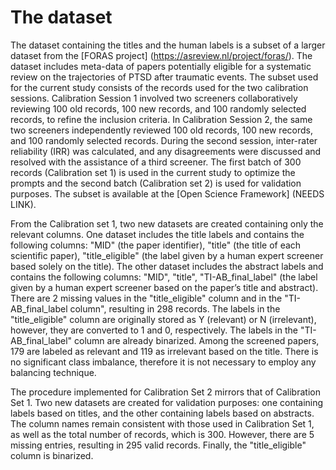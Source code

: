 # The dataset
The dataset containing the titles and the human labels is a subset of a larger dataset from the [FORAS project] (https://asreview.nl/project/foras/). The dataset includes meta-data of  papers potentially eligible for a systematic review on the trajectories of PTSD after traumatic events. The subset used for the current study consists of the records used for the two calibration sessions. Calibration Session 1 involved two screeners collaboratively reviewing 100 old records, 100 new records, and 100 randomly selected records, to refine the inclusion criteria. In Calibration Session 2, the same two screeners independently reviewed 100 old records, 100 new records, and 100 randomly selected records. During the second session, inter-rater reliability (IRR) was calculated, and any disagreements were discussed and resolved with the assistance of a third screener. The first batch of 300 records (Calibration set 1) is used in the current study to optimize the prompts and the second batch (Calibration set 2) is used for validation purposes. The subset is available at the [Open Science Framework] (NEEDS LINK). 

From the Calibration set 1, two new datasets are created containing only the relevant columns. One dataset includes the title labels and contains the following columns: "MID" (the paper identifier), "title" (the title of each scientific paper), "title_eligible" (the label given by a human expert screener based solely on the title). The other dataset includes the abstract labels and contains the following columns: "MID", "title", "TI-AB_final_label" (the label given by a human expert screener based on the paper’s title and abstract).
There are 2 missing values in the "title_eligible" column and in the "TI-AB_final_label column", resulting in 298 records. 
The labels in the "title_eligible" column are originally stored as Y (relevant) or N (irrelevant), however, they are converted to 1 and 0, respectively. The labels in the  "TI-AB_final_label" column are already binarized.
Among the screened papers, 179 are labeled as relevant and 119 as irrelevant based on the title. There is no significant class imbalance, therefore it is not necessary to employ any balancing technique. 

The procedure implemented for Calibration Set 2 mirrors that of Calibration Set 1. 
Two new datasets are created for validation purposes: one containing labels based on titles, and the other containing labels based on abstracts. The column names remain consistent with those used in Calibration Set 1, as well as the total number of records, which is 300. However, there are 5 missing entries, resulting in 295 valid records. Finally, the "title_eligible" column is binarized.